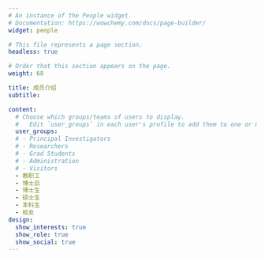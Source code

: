 ```yaml
---
# An instance of the People widget.
# Documentation: https://wowchemy.com/docs/page-builder/
widget: people

# This file represents a page section.
headless: true

# Order that this section appears on the page.
weight: 68

title: 成员介绍
subtitle:

content:
  # Choose which groups/teams of users to display.
  #   Edit `user_groups` in each user's profile to add them to one or more of these groups.
  user_groups:
  # - Principal Investigators
  # - Researchers
  # - Grad Students
  # - Administration
  # - Visitors
  - 教职工
  - 博士后
  - 博士生
  - 硕士生
  - 本科生
  - 校友
design:
  show_interests: true
  show_role: true
  show_social: true
---
```

